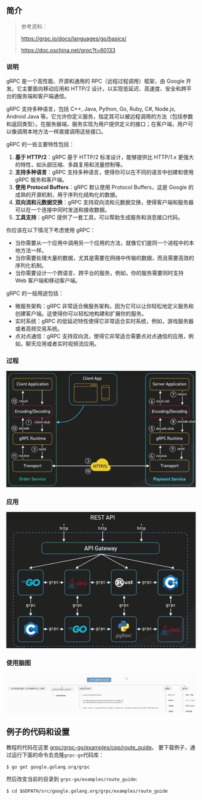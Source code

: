 ## 简介

> 参考资料：
>
> https://grpc.io/docs/languages/go/basics/
>
> https://doc.oschina.net/grpc?t=60133

### 说明

gRPC 是一个高性能、开源和通用的 RPC（远程过程调用）框架，由 Google 开发。它主要面向移动应用和 HTTP/2 设计，以实现低延迟、高速度、安全和跨平台的服务端和客户端通信。

gRPC 支持多种语言，包括 C++, Java, Python, Go, Ruby, C#, Node.js, Android Java 等。它允许你定义服务，指定其可以被远程调用的方法（包括参数和返回类型）。在服务器端，服务实现为用户提供定义的接口；在客户端，用户可以像调用本地方法一样直接调用这些接口。

gRPC 的一些主要特性包括：

1. **基于 HTTP/2**：gRPC 基于 HTTP/2 标准设计，能够提供比 HTTP/1.x 更强大的特性，如头部压缩、多路复用和流量控制等。
2. **支持多种语言**：gRPC 支持多种语言，使得你可以在不同的语言中创建和使用 gRPC 服务和客户端。
3. **使用 Protocol Buffers**：gRPC 默认使用 Protocol Buffers，这是 Google 的成熟的开源机制，用于序列化结构化的数据。
4. **双向流和元数据交换**：gRPC 支持双向流和元数据交换，使得客户端和服务器可以在一个连接中同时发送和接收数据。
5. **工具支持**：gRPC 提供了一套工具，可以帮助生成服务和消息接口代码。

你应该在以下情况下考虑使用 gRPC：

- 当你需要从一个应用中调用另一个应用的方法，就像它们是同一个进程中的本地方法一样。
- 当你需要处理大量的数据，尤其是需要在网络中传输的数据，而且需要高效的序列化机制。
- 当你需要设计一个跨语言、跨平台的服务，例如，你的服务需要同时支持 Web 客户端和移动客户端。

gRPC 的一般用途包括：

- 微服务架构：gRPC 非常适合微服务架构，因为它可以让你轻松地定义服务和创建客户端。这使得你可以轻松地构建和扩展你的服务。
- 实时系统：gRPC 的低延迟特性使得它非常适合实时系统，例如，游戏服务器或者高频交易系统。
- 点对点通信：gRPC 支持双向流，使得它非常适合需要点对点通信的应用，例如，聊天应用或者实时视频流应用。

### 过程

![image-20240718174634312](./images/image-20240718174634312.png)

### 应用

![image-20240718174644924](./images/image-20240718174644924.png)

### 使用脑图 

![image-20240718160209529](./images/image-20240718160209529.png)

## 例子的代码和设置

教程的代码在这里 [grpc/grpc-go/examples/cpp/route_guide](https://github.com/grpc/grpc-go/tree/master/examples/route_guide)。 要下载例子，通过运行下面的命令去克隆`grpc-go`代码库：

```shell
$ go get google.golang.org/grpc
```

然后改变当前的目录到 `grpc-go/examples/route_guide`:

```shell
$ cd $GOPATH/src/google.golang.org/grpc/examples/route_guide
```
